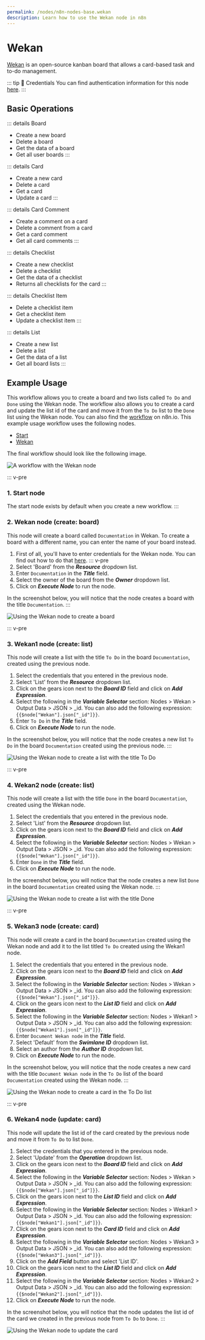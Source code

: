 ```yaml
---
permalink: /nodes/n8n-nodes-base.wekan
description: Learn how to use the Wekan node in n8n
---
```


# Wekan

[Wekan](https://wekan.github.io/) is an open-source kanban board that allows a card-based task and to-do management.

::: tip 🔑 Credentials
You can find authentication information for this node [here](../../../credentials/Wekan/README.md).
:::

## Basic Operations

::: details Board
- Create a new board
- Delete a board
- Get the data of a board
- Get all user boards
:::

::: details Card
- Create a new card
- Delete a card
- Get a card
- Update a card
:::

::: details Card Comment
- Create a comment on a card
- Delete a comment from a card
- Get a card comment
- Get all card comments
:::

::: details Checklist
- Create a new checklist
- Delete a checklist
- Get the data of a checklist
- Returns all checklists for the card
:::

::: details Checklist Item
- Delete a checklist item
- Get a checklist item
- Update a checklist item
:::

::: details List
- Create a new list
- Delete a list
- Get the data of a list
- Get all board lists
:::

## Example Usage

This workflow allows you to create a board and two lists called `To Do` and `Done` using the Wekan node. The workflow also allows you to create a card and update the list id of the card and move it from the `To Do` list to the `Done` list using the Wekan node. You can also find the [workflow](https://n8n.io/workflows/728) on n8n.io. This example usage workflow uses the following nodes.
- [Start](../../core-nodes/Start/README.md)
- [Wekan]()

The final workflow should look like the following image.

![A workflow with the Wekan node](./workflow.png) 

::: v-pre
### 1. Start node

The start node exists by default when you create a new workflow.
:::

### 2. Wekan node (create: board)

This node will create a board called `Documentation` in Wekan. To create a board with a different name, you can enter the name of your board instead.

1. First of all, you'll have to enter credentials for the Wekan node. You can find out how to do that [here](../../../credentials/Wekan/README.md).
::: v-pre
2. Select 'Board' from the ***Resource*** dropdown list.
3. Enter `Documentation` in the ***Title*** field.
4. Select the owner of the board from the ***Owner*** dropdown list.
5. Click on ***Execute Node*** to run the node.

In the screenshot below, you will notice that the node creates a board with the title `Documentation`.
:::

![Using the Wekan node to create a board](./Wekan_node.png)

::: v-pre
### 3. Wekan1 node (create: list)

This node will create a list with the title `To Do` in the board `Documentation`, created using the previous node.

1. Select the credentials that you entered in the previous node.
2. Select 'List' from the ***Resource*** dropdown list.
3. Click on the gears icon next to the ***Board ID*** field and click on ***Add Expression***.
4. Select the following in the ***Variable Selector*** section: Nodes > Wekan > Output Data > JSON > _id. You can also add the following expression: `{{$node["Wekan"].json["_id"]}}`.
5. Enter `To Do` in the ***Title*** field.
6. Click on ***Execute Node*** to run the node.

In the screenshot below, you will notice that the node creates a new list `To Do` in the board `Documentation` created using the previous node.
:::

![Using the Wekan node to create a list with the title To Do](./Wekan1_node.png)

::: v-pre
### 4. Wekan2 node (create: list)

This node will create a list with the title `Done` in the board `Documentation`, created using the Wekan node.

1. Select the credentials that you entered in the previous node.
2. Select 'List' from the ***Resource*** dropdown list.
3. Click on the gears icon next to the ***Board ID*** field and click on ***Add Expression***.
4. Select the following in the ***Variable Selector*** section: Nodes > Wekan > Output Data > JSON > _id. You can also add the following expression: `{{$node["Wekan"].json["_id"]}}`.
5. Enter `Done` in the ***Title*** field.
6. Click on ***Execute Node*** to run the node.

In the screenshot below, you will notice that the node creates a new list `Done` in the board `Documentation` created using the Wekan node.
:::

![Using the Wekan node to create a list with the title Done](./Wekan2_node.png)

::: v-pre
### 5. Wekan3 node (create: card)

This node will create a card in the board `Documentation` created using the Wekan node and add it to the list titled `To Do` created using the Wekan1 node.

1. Select the credentials that you entered in the previous node.
2. Click on the gears icon next to the ***Board ID*** field and click on ***Add Expression***.
3. Select the following in the ***Variable Selector*** section: Nodes > Wekan > Output Data > JSON > _id. You can also add the following expression: `{{$node["Wekan"].json["_id"]}}`.
4. Click on the gears icon next to the ***List ID*** field and click on ***Add Expression***.
5. Select the following in the ***Variable Selector*** section: Nodes > Wekan1 > Output Data > JSON > _id. You can also add the following expression: `{{$node["Wekan1"].json["_id"]}}`.
6. Enter `Document Wekan node` in the ***Title*** field.
7. Select 'Default' from the ***Swimlane ID*** dropdown list.
8. Select an author from the ***Author ID*** dropdown list.
9. Click on ***Execute Node*** to run the node.

In the screenshot below, you will notice that the node creates a new card with the title `Document Wekan node` in the `To Do` list of the board `Documentation` created using the Wekan node.
:::

![Using the Wekan node to create a card in the To Do list](./Wekan3_node.png)

::: v-pre
### 6. Wekan4 node (update: card)

This node will update the list id of the card created by the previous node and move it from `To Do` to list `Done`.

1. Select the credentials that you entered in the previous node.
2. Select 'Update' from the ***Operation*** dropdown list.
3. Click on the gears icon next to the ***Board ID*** field and click on ***Add Expression***.
4. Select the following in the ***Variable Selector*** section: Nodes > Wekan > Output Data > JSON > _id. You can also add the following expression: `{{$node["Wekan"].json["_id"]}}`.
5. Click on the gears icon next to the ***List ID*** field and click on ***Add Expression***.
6. Select the following in the ***Variable Selector*** section: Nodes > Wekan1 > Output Data > JSON > _id. You can also add the following expression: `{{$node["Wekan1"].json["_id"]}}`.
7. Click on the gears icon next to the ***Card ID*** field and click on ***Add Expression***.
8. Select the following in the ***Variable Selector*** section: Nodes > Wekan3 > Output Data > JSON > _id. You can also add the following expression: `{{$node["Wekan3"].json["_id"]}}`.
9. Click on the ***Add Field*** button and select 'List ID'.
10. Click on the gears icon next to the ***List ID*** field and click on ***Add Expression***.
11. Select the following in the ***Variable Selector*** section: Nodes > Wekan2 > Output Data > JSON > _id. You can also add the following expression: `{{$node["Wekan2"].json["_id"]}}`.
12. Click on ***Execute Node*** to run the node.

In the screenshot below, you will notice that the node updates the list id of the card we created in the previous node from `To Do` to `Done`.
:::

![Using the Wekan node to update the card](./Wekan4_node.png)
